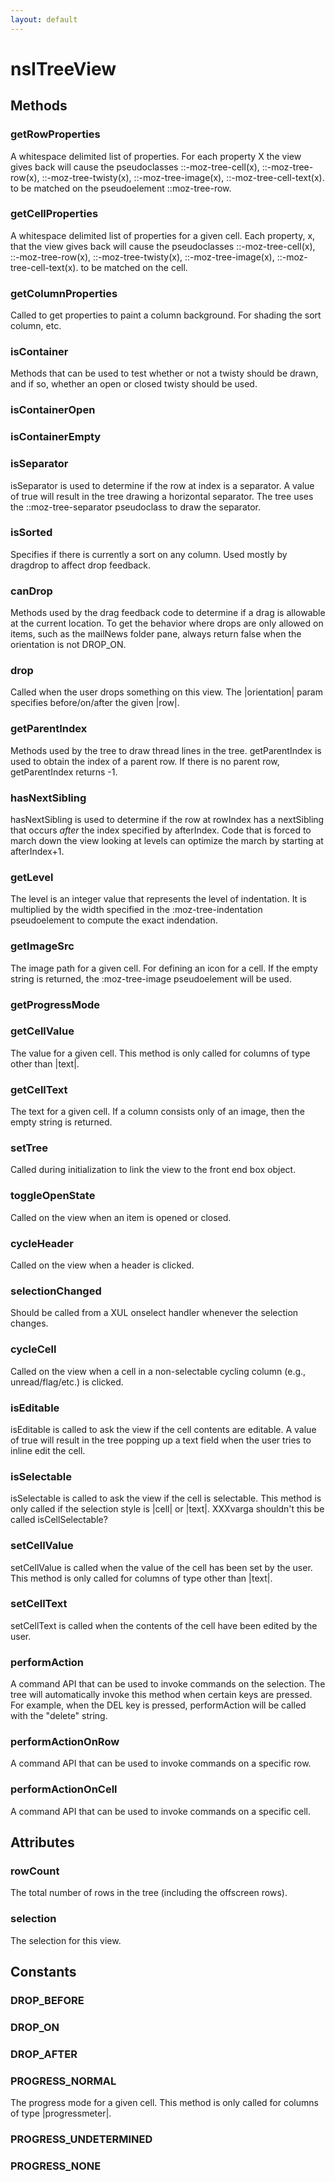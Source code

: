 ```yaml
---
layout: default
---
```


# nsITreeView #

## Methods ##

### getRowProperties ###
 
A whitespace delimited list of properties.  For each property X the view
gives back will cause the pseudoclasses  ::-moz-tree-cell(x),
::-moz-tree-row(x), ::-moz-tree-twisty(x), ::-moz-tree-image(x),
::-moz-tree-cell-text(x).  to be matched on the pseudoelement
::moz-tree-row.


### getCellProperties ###

A whitespace delimited list of properties for a given cell.  Each
property, x, that the view gives back will cause the pseudoclasses
 ::-moz-tree-cell(x), ::-moz-tree-row(x), ::-moz-tree-twisty(x),
 ::-moz-tree-image(x), ::-moz-tree-cell-text(x). to be matched on the
 cell.


### getColumnProperties ###

Called to get properties to paint a column background.  For shading the sort
column, etc.


### isContainer ###

Methods that can be used to test whether or not a twisty should be drawn,
and if so, whether an open or closed twisty should be used.


### isContainerOpen ###

### isContainerEmpty ###

### isSeparator ###

isSeparator is used to determine if the row at index is a separator.
A value of true will result in the tree drawing a horizontal separator.
The tree uses the ::moz-tree-separator pseudoclass to draw the separator.


### isSorted ###

Specifies if there is currently a sort on any column. Used mostly by dragdrop
to affect drop feedback.


### canDrop ###

Methods used by the drag feedback code to determine if a drag is allowable at
the current location. To get the behavior where drops are only allowed on
items, such as the mailNews folder pane, always return false when
the orientation is not DROP_ON.


### drop ###

Called when the user drops something on this view. The |orientation| param
specifies before/on/after the given |row|.


### getParentIndex ###

Methods used by the tree to draw thread lines in the tree.
getParentIndex is used to obtain the index of a parent row.
If there is no parent row, getParentIndex returns -1.


### hasNextSibling ###

hasNextSibling is used to determine if the row at rowIndex has a nextSibling
that occurs *after* the index specified by afterIndex.  Code that is forced
to march down the view looking at levels can optimize the march by starting
at afterIndex+1.


### getLevel ###

The level is an integer value that represents
the level of indentation.  It is multiplied by the width specified in the 
:moz-tree-indentation pseudoelement to compute the exact indendation.


### getImageSrc ###

The image path for a given cell. For defining an icon for a cell.
If the empty string is returned, the :moz-tree-image pseudoelement
will be used.


### getProgressMode ###

### getCellValue ###

The value for a given cell. This method is only called for columns
of type other than |text|.


### getCellText ###

The text for a given cell.  If a column consists only of an image, then
the empty string is returned.  


### setTree ###

Called during initialization to link the view to the front end box object.


### toggleOpenState ###

Called on the view when an item is opened or closed.


### cycleHeader ###

Called on the view when a header is clicked.


### selectionChanged ###

Should be called from a XUL onselect handler whenever the selection changes.


### cycleCell ###

Called on the view when a cell in a non-selectable cycling column (e.g., unread/flag/etc.) is clicked.


### isEditable ###

isEditable is called to ask the view if the cell contents are editable.
A value of true will result in the tree popping up a text field when 
the user tries to inline edit the cell.


### isSelectable ###

isSelectable is called to ask the view if the cell is selectable.
This method is only called if the selection style is |cell| or |text|.
XXXvarga shouldn't this be called isCellSelectable?


### setCellValue ###

setCellValue is called when the value of the cell has been set by the user.
This method is only called for columns of type other than |text|.


### setCellText ###

setCellText is called when the contents of the cell have been edited by the user.


### performAction ###

A command API that can be used to invoke commands on the selection.  The tree
will automatically invoke this method when certain keys are pressed.  For example,
when the DEL key is pressed, performAction will be called with the "delete" string.


### performActionOnRow ###

A command API that can be used to invoke commands on a specific row.


### performActionOnCell ###

A command API that can be used to invoke commands on a specific cell.


## Attributes ##

### rowCount ###

The total number of rows in the tree (including the offscreen rows).


### selection ###

The selection for this view.


## Constants ##

### DROP_BEFORE ###

### DROP_ON ###

### DROP_AFTER ###

### PROGRESS_NORMAL ###

The progress mode for a given cell. This method is only called for
columns of type |progressmeter|.


### PROGRESS_UNDETERMINED ###

### PROGRESS_NONE ###
